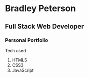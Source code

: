 # Bradley Peterson
## Full Stack Web Developer

### Personal Portfolio
Tech used
1. HTML5
2. CSS3
3. JavaScript
